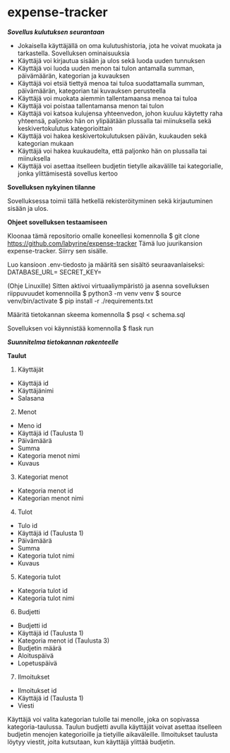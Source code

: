 # expense-tracker

***Sovellus kulutuksen seurantaan***

- Jokaisella käyttäjällä on oma kulutushistoria, jota he voivat muokata ja tarkastella.
Sovelluksen ominaisuuksia
- Käyttäjä voi kirjautua sisään ja ulos sekä luoda uuden tunnuksen
- Käyttäjä voi luoda uuden menon tai tulon antamalla summan, päivämäärän, kategorian ja kuvauksen
- Käyttäjä voi etsiä tiettyä menoa tai tuloa suodattamalla summan, päivämäärän, kategorian tai kuvauksen perusteella
- Käyttäjä voi muokata aiemmin tallentamaansa menoa tai tuloa
- Käyttäjä voi poistaa tallentamansa menon tai tulon
- Käyttäjä voi katsoa kulujensa yhteenvedon, johon kuuluu käytetty raha yhteensä, paljonko hän on ylipäätään plussalla tai miinuksella sekä keskivertokulutus kategorioittain
- Käyttäjä voi hakea keskivertokulutuksen päivän, kuukauden sekä kategorian mukaan
- Käyttäjä voi hakea kuukaudelta, että paljonko hän on plussalla tai miinuksella
- Käyttäjä voi asettaa itselleen budjetin tietylle aikavälille tai kategorialle, jonka ylittämisestä sovellus kertoo

**Sovelluksen nykyinen tilanne**

Sovelluksessa toimii tällä hetkellä rekisteröityminen sekä kirjautuminen sisään ja ulos. 

**Ohjeet sovelluksen testaamiseen**

Kloonaa tämä repositorio omalle koneellesi komennolla
$ git clone https://github.com/labyrine/expense-tracker 
Tämä luo juurikansion expense-tracker. Siirry sen sisälle.

Luo kansioon .env-tiedosto ja määritä sen sisältö seuraavanlaiseksi:
DATABASE_URL=<tietokannan-paikallinen-osoite>
SECRET_KEY=<salainen-avain>

(Ohje Linuxille)
Sitten aktivoi virtuaaliympäristö ja asenna sovelluksen riippuvuudet komennoilla
$ python3 -m venv venv
$ source venv/bin/activate
$ pip install -r ./requirements.txt

Määritä tietokannan skeema komennolla
$ psql < schema.sql

Sovelluksen voi käynnistää komennolla
$ flask run
                   
***Suunnitelma tietokannan rakenteelle***

**Taulut**

1. Käyttäjät
- Käyttäjä id
- Käyttäjänimi
- Salasana

2. Menot
- Meno id
- Käyttäjä id (Taulusta 1)
- Päivämäärä
- Summa
- Kategoria menot nimi
- Kuvaus

3. Kategoriat menot
- Kategoria menot id
- Kategorian menot nimi

4. Tulot
- Tulo id
- Käyttäjä id (Taulusta 1)
- Päivämäärä
- Summa
- Kategoria tulot nimi
- Kuvaus

5. Kategoria tulot
- Kategoria tulot id
- Kategoria tulot nimi

6. Budjetti
- Budjetti id
- Käyttäjä id (Taulusta 1)
- Kategoria menot id (Taulusta 3)
- Budjetin määrä
- Aloituspäivä
- Lopetuspäivä

7. Ilmoitukset
- Ilmoitukset id
- Käyttäjä id (Taulusta 1)
- Viesti

Käyttäjä voi valita kategorian tulolle tai menolle, joka on sopivassa kategoria-taulussa. Taulun budjetti avulla käyttäjät voivat asettaa itselleen budjetin menojen kategorioille ja tietyille aikaväleille. Ilmoitukset taulusta löytyy viestit, joita kutsutaan, kun käyttäjä ylittää budjetin. 
